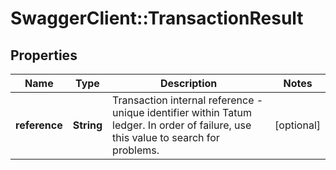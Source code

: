 # SwaggerClient::TransactionResult

## Properties
Name | Type | Description | Notes
------------ | ------------- | ------------- | -------------
**reference** | **String** | Transaction internal reference - unique identifier within Tatum ledger. In order of failure, use this value to search for problems. | [optional] 

